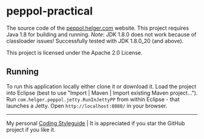# peppol-practical
The source code of the [peppol.helger.com](http://peppol.helger.com) website.
This project requires Java 1.8 for building and running. *Note*: JDK 1.8.0 does not work because of classloader issues! Successfully tested with JDK 1.8.0_20 (and above).

This project is licensed under the Apache 2.0 License.

## Running
To run this application locally either clone it or download it.
Load the project into Eclipse (best to use "Import | Maven | Import existing Maven project...").
Run `com.helger.peppol.jetty.RunInJettyPP` from within Eclipse - that launches a Jetty.
Open `http://localhost:8080/` in your browser.

---

My personal [Coding Styleguide](https://github.com/phax/meta/blob/master/CodingStyleguide.md) |
It is appreciated if you star the GitHub project if you like it.